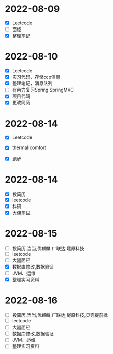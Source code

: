 # 2022-08-09

- [X] Leetcode
- [ ] 面经
- [X] 整理笔记

# 2022-08-10

- [X] Leetcode
- [X] 实习代码，存储ccp信息
- [X] 整理笔记，消息队列
- [ ] 有余力复习Spring SpringMVC
- [X] 项目代码
- [X] 更改简历 

# 2022-08-14

- [X] Leetcode
- [x] thermal comfort
- [x] 跑步


# 2022-08-14

- [x] 投简历
- [x] leetcode
- [x] 科研
- [x] 大疆笔试

# 2022-08-15

- [ ] 投简历,当当,优麒麟,广联达,燧原科技
- [ ] leetcode
- [ ] 大疆面经
- [x] 数据库修改,数据验证
- [ ] JVM、运维
- [x] 整理实习资料

# 2022-08-16

- [ ] 投简历,当当,优麒麟,广联达,燧原科技,贝壳提前批
- [ ] leetcode
- [ ] 大疆面经
- [ ] 数据库修改,数据验证
- [ ] JVM、运维
- [ ] 整理实习资料
